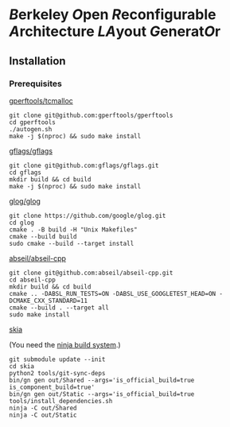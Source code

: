 # *B*erkeley *O*pen *R*econfigurable *A*rchitecture *LA*yout *G*enerat*O*r

## Installation

### Prerequisites

[gperftools/tcmalloc](https://github.com/gperftools/gperftools)
  ```
  git clone git@github.com:gperftools/gperftools
  cd gperftools
  ./autogen.sh
  make -j $(nproc) && sudo make install
  ```

[gflags/gflags](https://github.com/gflags/gflags/blob/master/INSTALL.md)
  ```
  git clone git@github.com:gflags/gflags.git
  cd gflags
  mkdir build && cd build
  make -j $(nproc) && sudo make install
  ```

[glog/glog](https://github.com/google/glog)

  ```
  git clone https://github.com/google/glog.git
  cd glog
  cmake . -B build -H "Unix Makefiles"
  cmake --build build
  sudo cmake --build --target install
  ```

[abseil/abseil-cpp](https://abseil.io/docs/cpp/quickstart-cmake)

  ```
  git clone git@github.com:abseil/abseil-cpp.git
  cd abseil-cpp
  mkdir build && cd build
  cmake .. -DABSL_RUN_TESTS=ON -DABSL_USE_GOOGLETEST_HEAD=ON -DCMAKE_CXX_STANDARD=11
  cmake --build . --target all
  sudo make install
  ```

[skia](https://skia.org/user/build#quick)

(You need the [ninja build system](https://ninja-build.org/).)

  ```
  git submodule update --init
  cd skia
  python2 tools/git-sync-deps
  bin/gn gen out/Shared --args='is_official_build=true is_component_build=true'
  bin/gn gen out/Static --args='is_official_build=true
  tools/install_dependencies.sh
  ninja -C out/Shared
  ninja -C out/Static
  ```
